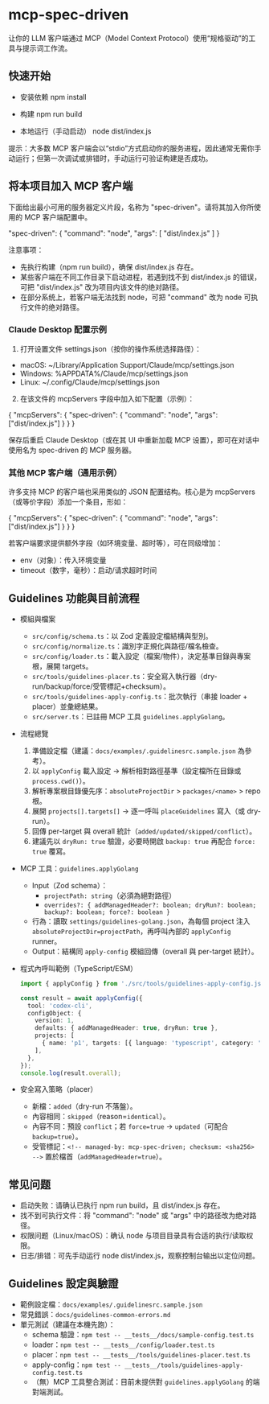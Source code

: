 # mcp-spec-driven

让你的 LLM 客户端通过 MCP（Model Context Protocol）使用“规格驱动”的工具与提示词工作流。

## 快速开始

- 安装依赖
  npm install

- 构建
  npm run build

- 本地运行（手动启动）
  node dist/index.js

提示：大多数 MCP 客户端会以“stdio”方式启动你的服务进程，因此通常无需你手动运行；但第一次调试或排错时，手动运行可验证构建是否成功。

## 将本项目加入 MCP 客户端

下面给出最小可用的服务器定义片段，名称为 "spec-driven"。请将其加入你所使用的 MCP 客户端配置中。

"spec-driven": {
"command": "node",
"args": [
"dist/index.js"
]
}

注意事项：

- 先执行构建（npm run build），确保 dist/index.js 存在。
- 某些客户端在不同工作目录下启动进程，若遇到找不到 dist/index.js 的错误，可把 "dist/index.js" 改为项目内该文件的绝对路径。
- 在部分系统上，若客户端无法找到 node，可把 "command" 改为 node 可执行文件的绝对路径。

### Claude Desktop 配置示例

1) 打开设置文件 settings.json（按你的操作系统选择路径）：

- macOS: ~/Library/Application Support/Claude/mcp/settings.json
- Windows: %APPDATA%/Claude/mcp/settings.json
- Linux: ~/.config/Claude/mcp/settings.json

2) 在该文件的 mcpServers 字段中加入如下配置（示例）：

{
"mcpServers": {
"spec-driven": {
"command": "node",
"args": ["dist/index.js"]
}
}
}

保存后重启 Claude Desktop（或在其 UI 中重新加载 MCP 设置），即可在对话中使用名为 spec-driven 的 MCP 服务器。

### 其他 MCP 客户端（通用示例）

许多支持 MCP 的客户端也采用类似的 JSON 配置结构。核心是为 mcpServers（或等价字段）添加一个条目，形如：

{
"mcpServers": {
"spec-driven": {
"command": "node",
"args": ["dist/index.js"]
}
}
}

若客户端要求提供额外字段（如环境变量、超时等），可在同级增加：

- env（对象）：传入环境变量
- timeout（数字，毫秒）：启动/请求超时时间

## Guidelines 功能與目前流程

- 模組與檔案
    - `src/config/schema.ts`：以 Zod 定義設定檔結構與型別。
    - `src/config/normalize.ts`：識別字正規化與路徑/檔名檢查。
    - `src/config/loader.ts`：載入設定（檔案/物件），決定基準目錄與專案根，展開 targets。
    - `src/tools/guidelines-placer.ts`：安全寫入執行器（dry-run/backup/force/受管標記+checksum）。
    - `src/tools/guidelines-apply-config.ts`：批次執行（串接 loader + placer）並彙總結果。
  - `src/server.ts`：已註冊 MCP 工具 `guidelines.applyGolang`。

- 流程總覽
    1) 準備設定檔（建議：`docs/examples/.guidelinesrc.sample.json` 為參考）。
    2) 以 `applyConfig` 載入設定 → 解析相對路徑基準（設定檔所在目錄或 `process.cwd()`）。
    3) 解析專案根目錄優先序：`absoluteProjectDir` > `packages/<name>` > repo 根。
    4) 展開 `projects[].targets[]` → 逐一呼叫 `placeGuidelines` 寫入（或 dry-run）。
    5) 回傳 per-target 與 overall 統計（`added/updated/skipped/conflict`）。
    6) 建議先以 `dryRun: true` 驗證，必要時開啟 `backup: true` 再配合 `force: true` 覆寫。

- MCP 工具：`guidelines.applyGolang`
    - Input（Zod schema）：
        - `projectPath: string`（必須為絕對路徑）
        - `overrides?: { addManagedHeader?: boolean; dryRun?: boolean; backup?: boolean; force?: boolean }`
    - 行為：讀取 `settings/guidelines-golang.json`，為每個 project 注入 `absoluteProjectDir=projectPath`，再呼叫內部的
      `applyConfig` runner。
    - Output：結構同 `apply-config` 模組回傳（overall 與 per-target 統計）。

- 程式內呼叫範例（TypeScript/ESM）
  ```ts
  import { applyConfig } from './src/tools/guidelines-apply-config.js';

  const result = await applyConfig({
    tool: 'codex-cli',
    configObject: {
      version: 1,
      defaults: { addManagedHeader: true, dryRun: true },
      projects: [
        { name: 'p1', targets: [{ language: 'typescript', category: 'project', sourcePath: 'docs/guide.md' }] }
      ],
    },
  });
  console.log(result.overall);
  ```

- 安全寫入策略（placer）
    - 新檔：`added`（dry-run 不落盤）。
    - 內容相同：`skipped`（reason=`identical`）。
    - 內容不同：預設 `conflict`；若 `force=true` → `updated`（可配合 `backup=true`）。
    - 受管標記：`<!-- managed-by: mcp-spec-driven; checksum: <sha256> -->` 置於檔首（`addManagedHeader=true`）。

## 常见问题

- 启动失败：请确认已执行 npm run build，且 dist/index.js 存在。
- 找不到可执行文件：将 "command": "node" 或 "args" 中的路径改为绝对路径。
- 权限问题（Linux/macOS）：确认 node 与项目目录具有合适的执行/读取权限。
- 日志/排错：可先手动运行 node dist/index.js，观察控制台输出以定位问题。

## Guidelines 設定與驗證

- 範例設定檔：`docs/examples/.guidelinesrc.sample.json`
- 常見錯誤：`docs/guidelines-common-errors.md`
- 單元測試（建議在本機先跑）：
    - schema 驗證：`npm test -- __tests__/docs/sample-config.test.ts`
    - loader：`npm test -- __tests__/config/loader.test.ts`
    - placer：`npm test -- __tests__/tools/guidelines-placer.test.ts`
    - apply-config：`npm test -- __tests__/tools/guidelines-apply-config.test.ts`
  - （無）MCP 工具整合測試：目前未提供對 `guidelines.applyGolang` 的端對端測試。
